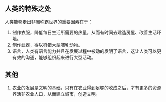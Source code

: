 ## 人类的特殊之处

人类能够走出非洲称霸世界的重要因素在于：
1. 制作衣服，降低每日生活所需要的热量，从而有时间去建造房屋、改善生活环境。
2. 制作武器，得以狩猎大型哺乳动物。
3. 语言，人类有语言能力并且在发展过程中被动的发明了语言，这让人类可以更有效的沟通，能够组织起来进行大型活动。

## 其他

1. 农业的发展是文明的基础，只有在农业得到足够的收成之后，才有更多的资源养活非农业人口，从而建立城市，创造文明。